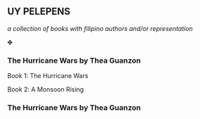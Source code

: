 ## UY PELEPENS
_a collection of books with filipino authors and/or representation_

✤

### The Hurricane Wars by Thea Guanzon
Book 1: The Hurricane Wars

Book 2: A Monsoon Rising

### The Hurricane Wars by Thea Guanzon
